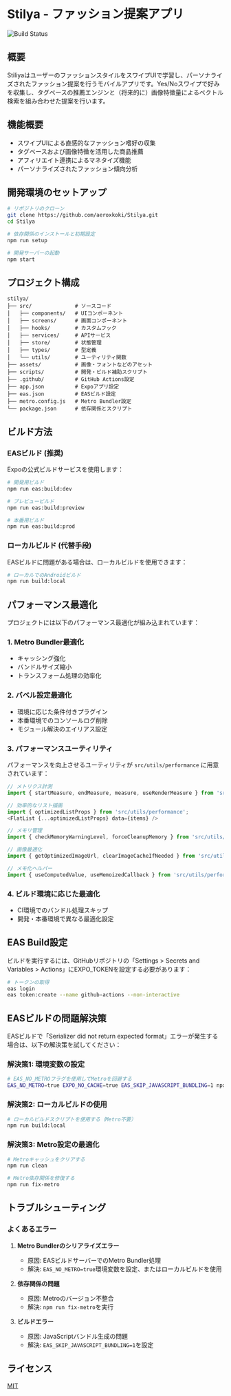 # Stilya - ファッション提案アプリ

![Build Status](https://github.com/aeroxkoki/Stilya/actions/workflows/build.yml/badge.svg)

## 概要

StiliyaはユーザーのファッションスタイルをスワイプUIで学習し、パーソナライズされたファッション提案を行うモバイルアプリです。Yes/Noスワイプで好みを収集し、タグベースの推薦エンジンと（将来的に）画像特徴量によるベクトル検索を組み合わせた提案を行います。

## 機能概要

- スワイプUIによる直感的なファッション嗜好の収集
- タグベースおよび画像特徴を活用した商品推薦
- アフィリエイト連携によるマネタイズ機能
- パーソナライズされたファッション傾向分析

## 開発環境のセットアップ

```bash
# リポジトリのクローン
git clone https://github.com/aeroxkoki/Stilya.git
cd Stilya

# 依存関係のインストールと初期設定
npm run setup

# 開発サーバーの起動
npm start
```

## プロジェクト構成

```
stilya/
├── src/              # ソースコード
│   ├── components/   # UIコンポーネント
│   ├── screens/      # 画面コンポーネント
│   ├── hooks/        # カスタムフック
│   ├── services/     # APIサービス
│   ├── store/        # 状態管理
│   ├── types/        # 型定義
│   └── utils/        # ユーティリティ関数
├── assets/           # 画像・フォントなどのアセット
├── scripts/          # 開発・ビルド補助スクリプト
├── .github/          # GitHub Actions設定
├── app.json          # Expoアプリ設定
├── eas.json          # EASビルド設定
├── metro.config.js   # Metro Bundler設定
└── package.json      # 依存関係とスクリプト
```

## ビルド方法

### EASビルド (推奨)

Expoの公式ビルドサービスを使用します：

```bash
# 開発用ビルド
npm run eas:build:dev

# プレビュービルド
npm run eas:build:preview

# 本番用ビルド
npm run eas:build:prod
```

### ローカルビルド (代替手段)

EASビルドに問題がある場合は、ローカルビルドを使用できます：

```bash
# ローカルでのAndroidビルド
npm run build:local
```

## パフォーマンス最適化

プロジェクトには以下のパフォーマンス最適化が組み込まれています：

### 1. Metro Bundler最適化

- キャッシング強化
- バンドルサイズ縮小
- トランスフォーム処理の効率化

### 2. バベル設定最適化

- 環境に応じた条件付きプラグイン
- 本番環境でのコンソールログ削除
- モジュール解決のエイリアス設定

### 3. パフォーマンスユーティリティ

パフォーマンスを向上させるユーティリティが `src/utils/performance` に用意されています：

```typescript
// メトリクス計測
import { startMeasure, endMeasure, measure, useRenderMeasure } from 'src/utils/performance';

// 効率的なリスト描画
import { optimizedListProps } from 'src/utils/performance';
<FlatList {...optimizedListProps} data={items} />

// メモリ管理
import { checkMemoryWarningLevel, forceCleanupMemory } from 'src/utils/performance';

// 画像最適化
import { getOptimizedImageUrl, clearImageCacheIfNeeded } from 'src/utils/imageUtils';

// メモ化ヘルパー
import { useComputedValue, useMemoizedCallback } from 'src/utils/performance';
```

### 4. ビルド環境に応じた最適化

- CI環境でのバンドル処理スキップ
- 開発・本番環境で異なる最適化設定

## EAS Build設定

ビルドを実行するには、GitHubリポジトリの「Settings > Secrets and Variables > Actions」にEXPO_TOKENを設定する必要があります：

```bash
# トークンの取得
eas login
eas token:create --name github-actions --non-interactive
```

## EASビルドの問題解決策

EASビルドで「Serializer did not return expected format」エラーが発生する場合は、以下の解決策を試してください：

### 解決策1: 環境変数の設定

```bash
# EAS_NO_METROフラグを使用してMetroを回避する
EAS_NO_METRO=true EXPO_NO_CACHE=true EAS_SKIP_JAVASCRIPT_BUNDLING=1 npx eas-cli build --platform android --profile ci
```

### 解決策2: ローカルビルドの使用

```bash
# ローカルビルドスクリプトを使用する（Metro不要）
npm run build:local
```

### 解決策3: Metro設定の最適化

```bash
# Metroキャッシュをクリアする
npm run clean

# Metro依存関係を修復する
npm run fix-metro
```

## トラブルシューティング

### よくあるエラー

1. **Metro Bundlerのシリアライズエラー**
   - 原因: EASビルドサーバーでのMetro Bundler処理
   - 解決: `EAS_NO_METRO=true`環境変数を設定、またはローカルビルドを使用

2. **依存関係の問題**
   - 原因: Metroのバージョン不整合
   - 解決: `npm run fix-metro`を実行

3. **ビルドエラー**
   - 原因: JavaScriptバンドル生成の問題
   - 解決: `EAS_SKIP_JAVASCRIPT_BUNDLING=1`を設定

## ライセンス

[MIT](LICENSE)
